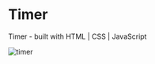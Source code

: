 # Timer
Timer - built with HTML | CSS | JavaScript

![timer](https://user-images.githubusercontent.com/97759282/186207234-30cd2da3-d06f-4bba-a0ed-ffda075febcf.png)
